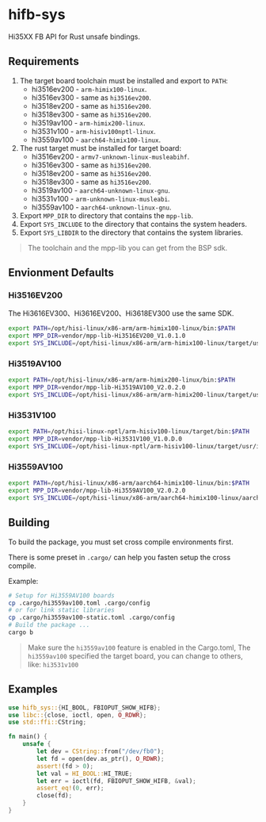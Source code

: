 hifb-sys
========

Hi35XX FB API for Rust unsafe bindings.

Requirements
------------

1. The target board toolchain must be installed and export to `PATH`:
    - hi3516ev200 - `arm-himix100-linux`.
    - hi3516ev300 - same as `hi3516ev200`.
    - hi3518ev200 - same as `hi3516ev200`.
    - hi3518ev300 - same as `hi3516ev200`.
    - hi3519av100 - `arm-himix200-linux`.
    - hi3531v100 - `arm-hisiv100nptl-linux`.
    - hi3559av100 - `aarch64-himix100-linux`.
2. The rust target must be installed for target board:
    - hi3516ev200 - `armv7-unknown-linux-musleabihf`.
    - hi3516ev300 - same as `hi3516ev200`.
    - hi3518ev200 - same as `hi3516ev200`.
    - hi3518ev300 - same as `hi3516ev200`.
    - hi3519av100 - `aarch64-unknown-linux-gnu`.
    - hi3531v100 - `arm-unknown-linux-musleabi`.
    - hi3559av100 - `aarch64-unknown-linux-gnu`.
3. Export `MPP_DIR` to directory that contains the `mpp-lib`.
4. Export `SYS_INCLUDE` to the directory that contains the system headers.
5. Export `SYS_LIBDIR` to the directory that contains the system libraries.

> The toolchain and the mpp-lib you can get from the BSP sdk.

Envionment Defaults
-------------------

### Hi3516EV200

The Hi3616EV300、Hi3616EV200、Hi3618EV300 use the same SDK.

```sh
export PATH=/opt/hisi-linux/x86-arm/arm-himix100-linux/bin:$PATH
export MPP_DIR=vendor/mpp-lib-Hi3516EV200_V1.0.1.0
export SYS_INCLUDE=/opt/hisi-linux/x86-arm/arm-himix100-linux/target/usr/include
```

### Hi3519AV100

```sh
export PATH=/opt/hisi-linux/x86-arm/arm-himix200-linux/bin:$PATH
export MPP_DIR=vendor/mpp-lib-Hi3519AV100_V2.0.2.0
export SYS_INCLUDE=/opt/hisi-linux/x86-arm/arm-himix200-linux/target/usr/include
```

### Hi3531V100

```sh
export PATH=/opt/hisi-linux-nptl/arm-hisiv100-linux/target/bin:$PATH
export MPP_DIR=vendor/mpp-lib-Hi3531V100_V1.0.D.0
export SYS_INCLUDE=/opt/hisi-linux-nptl/arm-hisiv100-linux/target/usr/include
```

### Hi3559AV100

```sh
export PATH=/opt/hisi-linux/x86-arm/aarch64-himix100-linux/bin:$PATH
export MPP_DIR=vendor/mpp-lib-Hi3559AV100_V2.0.2.0
export SYS_INCLUDE=/opt/hisi-linux/x86-arm/aarch64-himix100-linux/aarch64-linux-gnu/sys-include
```

Building
--------

To build the package, you must set cross compile environments first.

There is some preset in `.cargo/` can help you fasten setup the cross compile.

Example:

```sh
# Setup for Hi3559AV100 boards
cp .cargo/hi3559av100.toml .cargo/config
# or for link static libraries
cp .cargo/hi3559av100-static.toml .cargo/config
# Build the package ...
cargo b
```

> Make sure the `hi3559av100` feature is enabled in the Cargo.toml,
> The `hi3559av100` specified the target board, you can change to others,
> like: `hi3531v100`

Examples
--------

```rs
use hifb_sys::{HI_BOOL, FBIOPUT_SHOW_HIFB};
use libc::{close, ioctl, open, O_RDWR};
use std::ffi::CString;

fn main() {
    unsafe {
        let dev = CString::from("/dev/fb0");
        let fd = open(dev.as_ptr(), O_RDWR);
        assert!(fd > 0);
        let val = HI_BOOL::HI_TRUE;
        let err = ioctl(fd, FBIOPUT_SHOW_HIFB, &val);
        assert_eq!(0, err);
        close(fd);
    }
}
```
